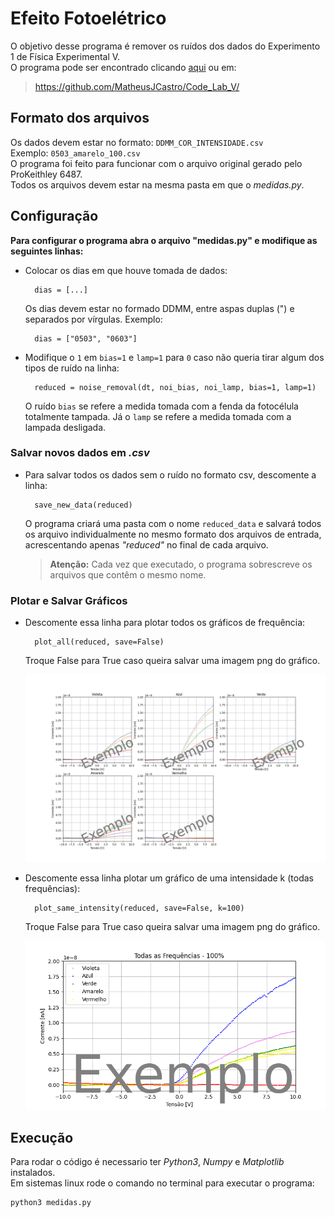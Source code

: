 # Efeito Fotoelétrico
O objetivo desse programa é remover os ruídos dos dados do Experimento 1 de Física Experimental V.  
O programa pode ser encontrado clicando [aqui](https://github.com/MatheusJCastro/Code_Lab_V/) ou em:

> <https://github.com/MatheusJCastro/Code_Lab_V/>

## Formato dos arquivos
Os dados devem estar no formato: `DDMM_COR_INTENSIDADE.csv`  
Exemplo: `0503_amarelo_100.csv`  
O programa foi feito para funcionar com o arquivo original gerado pelo ProKeithley 6487.  
Todos os arquivos devem estar na mesma pasta em que o *medidas.py*.  

## Configuração
**Para configurar o programa abra o arquivo "medidas.py" e modifique as seguintes linhas:**
	
* Colocar os dias em que houve tomada de dados:
		
		dias = [...]
	
	Os dias devem estar no formado DDMM, entre aspas duplas (") e separados por vírgulas. Exemplo:
	
		dias = ["0503", "0603"]
	
* Modifique o `1` em `bias=1` e `lamp=1` para `0` caso não queria tirar algum dos tipos de ruído na linha:
	
		reduced = noise_removal(dt, noi_bias, noi_lamp, bias=1, lamp=1)
		
	O ruído `bias` se refere a medida tomada com a fenda da fotocélula
totalmente tampada. Já o `lamp` se refere a medida tomada com a lampada desligada.
		
### Salvar novos dados em *.csv*

* Para salvar todos os dados sem o ruído no formato csv, descomente a linha:

		save_new_data(reduced)
		
	O programa criará uma pasta com o nome `reduced_data` e salvará todos os arquivo individualmente no mesmo formato dos arquivos de entrada, acrescentando apenas *"reduced"* no final de cada arquivo.  
	
	>**Atenção:** Cada vez que executado, o programa sobrescreve os arquivos que contêm o mesmo nome.

### Plotar e Salvar Gráficos

* Descomente essa linha para plotar todos os gráficos de frequência:

		plot_all(reduced, save=False)

	Troque False para True caso queira salvar uma imagem png do gráfico.
	
	![](Plot_of_all_data_example.png)
	
* Descomente essa linha  plotar um gráfico de uma intensidade k (todas frequências):
		
		plot_same_intensity(reduced, save=False, k=100)

	Troque False para True caso queira salvar uma imagem png do gráfico.
	
	![](Plot_same_intensity_example.png)
	

## Execução
Para rodar o código é necessario ter *Python3*, *Numpy* e *Matplotlib* instalados.  
Em sistemas linux rode o comando no terminal para executar o programa:
	
	python3 medidas.py
